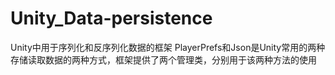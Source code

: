 # Unity_Data-persistence
Unity中用于序列化和反序列化数据的框架
PlayerPrefs和Json是Unity常用的两种存储读取数据的两种方式，框架提供了两个管理类，分别用于该两种方法的使用
